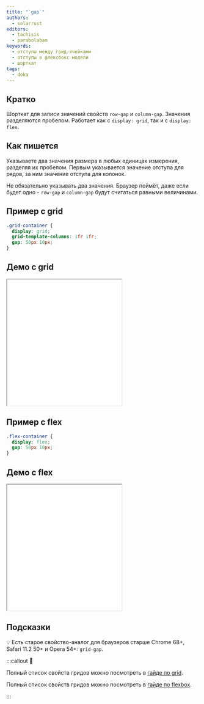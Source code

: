 ```yaml
---
title: "`gap`"
authors:
  - solarrust
editors:
  - tachisis
  - parabolabam
keywords:
  - отступы между грид-ячейками
  - отступы в флексбокс модели
  - шорткат
tags:
  - doka
---
```


## Кратко

Шорткат для записи значений свойств `row-gap` и `column-gap`. Значения разделяются пробелом. Работает как с `display: grid`, так и с `display: flex`.

## Как пишется

Указываете два значения размера в любых единицах измерения, разделяя их пробелом. Первым указывается значение отступа для рядов, за ним значение отступа для колонок.

Не обязательно указывать два значения. Браузер поймёт, даже если будет одно - `row-gap` и `column-gap` будут считаться равными величинами.

## Пример c grid

```css
.grid-container {
  display: grid;
  grid-template-columns: 1fr 1fr;
  gap: 50px 10px;
}
```

## Демо c grid

<iframe title="`gap` с `display: grid`" src="demos/grid-gap/" height="330"></iframe>


## Пример с flex

```css
.flex-container {
  display: flex;
  gap: 50px 10px;
}
```

## Демо c flex

<iframe title="`gap` с `display: flex`" src="demos/flex-gap/" height="330"></iframe>

## Подсказки

💡 Есть старое свойство-аналог для браузеров старше Chrome 68+, Safari 11.2 50+ и Opera 54+: `grid-gap`.

:::callout 📝

Полный список свойств гридов можно посмотреть в [гайде по grid](/css/grid-guide/).

Полный список свойств гридов можно посмотреть в [гайде по flexbox](/css/flexbox-guide/).

:::
